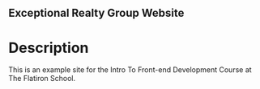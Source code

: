 Exceptional Realty Group Website
---

# Description

This is an example site for the Intro To Front-end Development Course at The Flatiron School.

